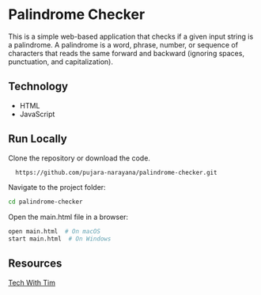 # Palindrome Checker

This is a simple web-based application that checks if a given input string is a palindrome. A palindrome is a word, phrase, number, or sequence of characters that reads the same forward and backward (ignoring spaces, punctuation, and capitalization).

## Technology

- HTML
- JavaScript


## Run Locally

Clone the repository or download the code.

```bash
  https://github.com/pujara-narayana/palindrome-checker.git
```
Navigate to the project folder:
```bash
cd palindrome-checker
```
Open the main.html file in a browser:
```bash
open main.html  # On macOS
start main.html  # On Windows

```

## Resources

[Tech With Tim](https://www.youtube.com/watch?v=2ml4x0rO1PQ)